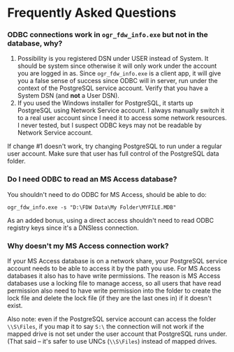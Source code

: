 # Frequently Asked Questions

### ODBC connections work in `ogr_fdw_info.exe` but not in the database, why?

1. Possibility is you registered DSN under USER instead of System.  It should be system since otherwise it will only work under the account you are logged in as. Since `ogr_fdw_info.exe` is  a client app, it will give you a false sense of success since ODBC will in server, run under the context of the PostgreSQL service account. Verify that you have a System DSN (and **not** a User DSN).
2. If you used the Windows installer for PostgreSQL, it starts up PostgreSQL using Network Service account. I always manually switch it to a real user account since I need it to access some network resources. I never tested, but I suspect ODBC keys may not be readable by Network Service account.
 
If change #1 doesn't work, try changing PostgreSQL to run under a regular user account.  Make sure that user has full control of the PostgreSQL data folder.

### Do I need ODBC to read an MS Access database?

You shouldn't need to do ODBC for MS Access, should be able to do:
 
    ogr_fdw_info.exe -s "D:\FDW Data\My Folder\MYFILE.MDB"
 
As an added bonus, using a direct access shouldn't need to read ODBC registry keys since it's a DNSless connection.
 
### Why doesn't my MS Access connection work?
 
If your MS Access database is on a network share, your PostgreSQL service account needs to be able to access it by the path you use. For MS Access databases it also has to have write permissions. The reason is MS Access databases use a locking file to manage access, so all users that have read permission also need to have write permission into the folder to create the lock file and delete the lock file (if they are the last ones in) if it doesn't exist.
 
Also note: even if the PostgreSQL service account can access the folder `\\S\Files`, if you map it to say `S:\` the connection will not work if the mapped drive is not set under the user account that PostgreSQL runs under. (That said – it's safer to use UNCs (`\\S\Files`) instead of mapped drives.
